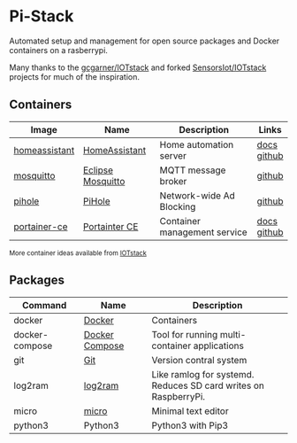 # Pi-Stack

Automated setup and management for open source packages and Docker containers on a rasberrypi.

Many thanks to the [gcgarner/IOTstack](https://github.com/gcgarner/IOTstack) and forked [SensorsIot/IOTstack](https://github.com/SensorsIot/IOTstack) projects for much of the inspiration.

## Containers

| Image | Name | Description | Links
| --- | --- | --- | --- |
| [homeassistant](https://hub.docker.com/r/homeassistant/home-assistant) | [HomeAssistant](https://www.home-assistant.io/) | Home automation server | [docs](https://www.home-assistant.io/docs/) <br>[github](https://github.com/home-assistant/core)
| [mosquitto](https://hub.docker.com/_/eclipse-mosquitto) | [Eclipse Mosquitto](https://mosquitto.org/) | MQTT message broker | [github](https://github.com/eclipse/mosquitto)
| [pihole](https://hub.docker.com/r/pihole/pihole) | [PiHole](https://pi-hole.net/) | Network-wide Ad Blocking | [github](https://github.com/pi-hole/pi-hole)
| [portainer-ce](https://hub.docker.com/r/portainer/portainer-ce) | [Portainter CE](https://www.portainer.io/) | Container management service | [docs](https://documentation.portainer.io/) <br>[github](https://github.com/portainer/portainer)

<sub>More container ideas available from [IOTstack](https://github.com/SensorsIot/IOTstack/tree/master/.templates)</sub>

## Packages

| Command | Name | Description |
| --- | --- | --- |
| docker | [Docker](https://docs.docker.com/) | Containers |
| docker-compose | [Docker Compose](https://github.com/docker/compose) | Tool for running multi-container applications |
| git | [Git](https://git-scm.com/) | Version contral system |
| log2ram | [log2ram](https://github.com/azlux/log2ram) | Like ramlog for systemd. <br> Reduces SD card writes on RaspberryPi. |
| micro | [micro](https://github.com/zyedidia/micro) | Minimal text editor |
| python3 | Python3 | Python3 with Pip3 |
